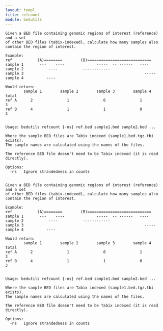 ```yaml
---
layout: templ
title: refcount
module: bedutils
---
```

    
    Given a BED file containing genomic regions of interest (reference) and a set
    of other BED files (tabix-indexed), calculate how many samples also
    contain the region of interest.
    
    Example:
    ref           (A)========        (B)============================
    sample 1       ---    ----              -----  -- ------   ----
    sample 2           ----           ------------
    sample 3                                                     -----
    sample 4          ----
    
    Would return:
            sample 1        sample 2        sample 3        sample 4        total
    ref A      2               1               0               1              3
    ref B      4               1               1               0              3
    
    
    Usage: bedutils refcount {-ns} ref.bed sample1.bed sample2.bed ...
    
    Where the sample BED files are Tabix indexed (sample1.bed.tgz.tbi exists).
    The sample names are calculated using the names of the files.
    
    The reference BED file doesn't need to be Tabix indexed (it is read directly).
    
    Options:
      -ns   Ignore strandedness in counts
    
    
    Given a BED file containing genomic regions of interest (reference) and a set
    of other BED files (tabix-indexed), calculate how many samples also
    contain the region of interest.
    
    Example:
    ref           (A)========        (B)============================
    sample 1       ---    ----              -----  -- ------   ----
    sample 2           ----           ------------
    sample 3                                                     -----
    sample 4          ----
    
    Would return:
            sample 1        sample 2        sample 3        sample 4        total
    ref A      2               1               0               1              3
    ref B      4               1               1               0              3
    
    
    Usage: bedutils refcount {-ns} ref.bed sample1.bed sample2.bed ...
    
    Where the sample BED files are Tabix indexed (sample1.bed.tgz.tbi exists).
    The sample names are calculated using the names of the files.
    
    The reference BED file doesn't need to be Tabix indexed (it is read directly).
    
    Options:
      -ns   Ignore strandedness in counts
    
    
